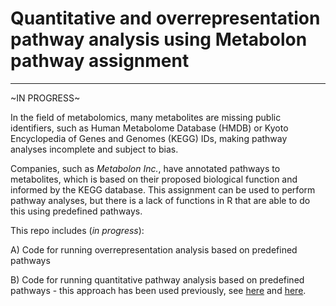 # Quantitative and overrepresentation pathway analysis using Metabolon pathway assignment

---

~IN PROGRESS~

In the field of metabolomics, many metabolites are missing public identifiers, such as Human Metabolome Database (HMDB) or Kyoto Encyclopedia of Genes and Genomes (KEGG) IDs, making pathway analyses incomplete and subject to bias. 
 
Companies, such as _Metabolon Inc._, have annotated pathways to metabolites, which is based on their proposed biological function and informed by the KEGG database. This assignment can be used to perform pathway analyses, but there is a lack of functions in R that are able to do this using predefined pathways.

This repo includes (_in progress_):

A) Code for running overrepresentation analysis based on predefined pathways

B) Code for running quantitative pathway analysis based on predefined pathways - this approach has been used previously, see [here](https://link.springer.com/article/10.1007/s11306-015-0829-0#Abs1) and [here](https://pubmed.ncbi.nlm.nih.gov/29901700/).



